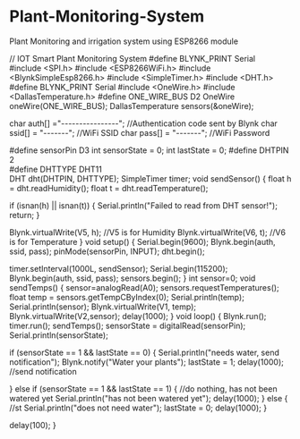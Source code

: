 # Plant-Monitoring-System
Plant Monitoring and irrigation system using ESP8266 module

// IOT Smart Plant Monitoring System
#define BLYNK_PRINT Serial   
#include <SPI.h>
#include <ESP8266WiFi.h>
#include <BlynkSimpleEsp8266.h>
#include <SimpleTimer.h>
#include <DHT.h>
#define BLYNK_PRINT Serial
#include <OneWire.h>
#include <DallasTemperature.h>
#define ONE_WIRE_BUS D2
OneWire oneWire(ONE_WIRE_BUS);
DallasTemperature sensors(&oneWire);

char auth[] ="----------------";               //Authentication code sent by Blynk
char ssid[] = "-------";                       //WiFi SSID
char pass[] = "-------";                       //WiFi Password

#define sensorPin D3 
int sensorState = 0;
int lastState = 0;
#define DHTPIN 2    
#define DHTTYPE DHT11     
DHT dht(DHTPIN, DHTTYPE);
SimpleTimer timer;
void sendSensor()
{
  float h = dht.readHumidity();
  float t = dht.readTemperature();

  if (isnan(h) || isnan(t)) {
    Serial.println("Failed to read from DHT sensor!");
    return;
  }
 
  Blynk.virtualWrite(V5, h);  //V5 is for Humidity
  Blynk.virtualWrite(V6, t);  //V6 is for Temperature
}
void setup()
{
  Serial.begin(9600);
  Blynk.begin(auth, ssid, pass);
   pinMode(sensorPin, INPUT);
  dht.begin();

  timer.setInterval(1000L, sendSensor);
  Serial.begin(115200);
  Blynk.begin(auth, ssid, pass);
   sensors.begin();
}
int sensor=0;
void sendTemps()
{
sensor=analogRead(A0);
sensors.requestTemperatures();
float temp = sensors.getTempCByIndex(0); 
Serial.println(temp);
Serial.println(sensor);
Blynk.virtualWrite(V1, temp);
Blynk.virtualWrite(V2,sensor);
delay(1000);
}
void loop()
{
  Blynk.run(); 
  timer.run(); 
  sendTemps();
  sensorState = digitalRead(sensorPin);
Serial.println(sensorState);

if (sensorState == 1 && lastState == 0) {
  Serial.println("needs water, send notification");
  Blynk.notify("Water your plants");
  lastState = 1;
  delay(1000);
//send notification
    
  } 
  else if (sensorState == 1 && lastState == 1) {
    //do nothing, has not been watered yet
  Serial.println("has not been watered yet");
  delay(1000);
  }
  else {
    //st
    Serial.println("does not need water");
    lastState = 0;
    delay(1000);
  }
  
  delay(100);
}
